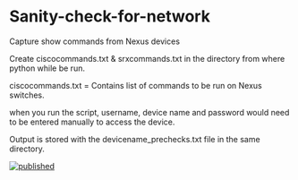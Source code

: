 # Sanity-check-for-network
Capture show commands from Nexus devices

Create ciscocommands.txt & srxcommands.txt in the directory from where python while be run. 

ciscocommands.txt = Contains list of commands to be run on Nexus switches.

when you run the script, username, device name and password would need to be entered manually to access the device. 


Output is stored with the devicename_prechecks.txt file in the same directory. 


[![published](https://static.production.devnetcloud.com/codeexchange/assets/images/devnet-published.svg)](https://developer.cisco.com/codeexchange/github/repo/tahiritian/Sanity-check-for-network)




